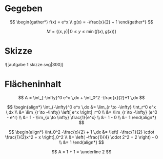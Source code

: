 # Gegeben

$$
\begin{gather*}
	f(x) = e^x \\
	g(x) = -\frac{x}{2} + 1
\end{gather*}
$$

$$
M = \{ (x, y) |\, 0 \le y \le \min\big(f(x), g(x)\big) \}
$$

# Skizze

![[aufgabe 1 skizze.svg|300]]

# Flächeninhalt

$$
A = \int_{-\infty}^0 e^x \,dx + \int_0^2 -\frac{x}{2}+1 \,dx
$$

$$
\begin{align*}
	\int_{-\infty}^0 e^x \,dx
	&= \lim_{r \to -\infty} \int_r^0 e^x \,dx \\
	&= \lim_{r \to -\infty} \left[ e^x \right]_r^0 \\
	&= \lim_{r \to -\infty} (e^0 - e^r) \\
	&= 1 - \lim_{x \to \infty} \frac{1}{e^x} \\
	&= 1 - 0 \\
	&= 1
\end{align*}
$$

$$
\begin{align*}
	\int_0^2 -\frac{x}{2} + 1 \,dx
	&= \left[
		-\frac{1}{2} \cdot \frac{1}{2}x^2 + x
	\right]_0^2 \\
	&= \left(
		-\frac{1}{4} \cdot 2^2 + 2
	\right) - 0 \\
	&= 1
\end{align*}
$$

$$
A = 1 + 1 = \underline 2
$$
